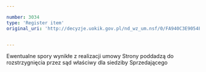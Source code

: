 ```yaml
---

number: 3034
type: 'Register item'
original_uri: 'http://decyzje.uokik.gov.pl/nd_wz_um.nsf/0/FA940C3E9054FB3EC12579DD00351E4F?OpenDocument'


---
```


Ewentualne spory wynikłe z realizacji umowy Strony poddadzą do rozstrzygnięcia przez sąd właściwy dla siedziby Sprzedającego
